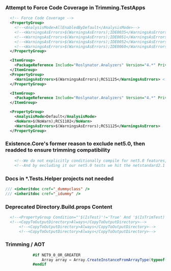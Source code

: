 ### Attempt to Force Code Coverage in Trimming.TestApps

```xml
  <!-- Force Code Coverage -->
  <PropertyGroup>
    <!--<AnalysisMode>AllEnabledByDefault</AnalysisMode>-->
    <!--<WarningsAsErrors>$(WarningsAsErrors);IDE0035</WarningsAsErrors>--> <!-- Unreachable code -->
    <!--<WarningsAsErrors>$(WarningsAsErrors);IDE0051</WarningsAsErrors>--> <!-- Unused private member -->
    <!--<WarningsAsErrors>$(WarningsAsErrors);IDE0052</WarningsAsErrors>--> <!-- Unread private member -->
    <!--<WarningsAsErrors>$(WarningsAsErrors);IDE0060</WarningsAsErrors>--> <!-- Unused parameter -->
  </PropertyGroup>

  <ItemGroup>
    <PackageReference Include="Roslynator.Analyzers" Version="4.*" PrivateAssets="all" />
  </ItemGroup>
  <PropertyGroup>
    <WarningsAsErrors>$(WarningsAsErrors);RCS1125</WarningsAsErrors> <!-- RCS1125 = Remove unused type -->
  </PropertyGroup>
```

```xml
  <ItemGroup>
    <PackageReference Include="Roslynator.Analyzers" Version="4.*" PrivateAssets="all" />
  </ItemGroup>

  <PropertyGroup>
    <AnalysisMode>Default</AnalysisMode>
    <NoWarn>$(NoWarn);RCS1102</NoWarn>
    <WarningsAsErrors>$(WarningsAsErrors);RCS1125</WarningsAsErrors>
  </PropertyGroup>
```

### Existence.Core's former reason to exclude net5.0, then readded to ensure trimming compatibility

```xml
    <!--We do not explicitly conditionally compile for net5.0 features, so strictly we don't need it.-->
    <!--And by excluding it our net5.0 tests we hit the netstandard2.1 compilation.-->
```

### Docs in *.Tests.Helper projects not needed

```cs
/// <inheritdoc cref="_dummyclass" />
/// <inheritdoc cref="_idummy" />
```

### Deprecated Directory.Build.props Content

```xml
  <!--<PropertyGroup Condition="'$(IsTest)'!='True' And '$(IsTrimTest)'!='True'">-->
  <!--<CopyToOutputDirectory>Always</CopyToOutputDirectory>-->
      <!--<CopyToOutputDirectory>Always</CopyToOutputDirectory>-->
      <!--<CopyToOutputDirectory>Always</CopyToOutputDirectory>-->
```


### Trimming / AOT

```cs
            #if NET9_0_OR_GREATER
                Array array = Array.CreateInstanceFromArrayType(typeof(T));
            #endif
```